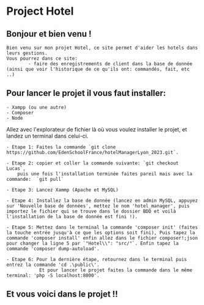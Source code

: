 # Project Hotel

## Bonjour et bien venu !

    Bien venu sur mon projet Hotel, ce site permet d'aider les hotels dans leurs gestions.
    Vous pourrez dans ce site:
            - faire des enregistrements de client dans la base de donnée (ainsi que voir l'historique de ce qu'ils ont: commandés, fait, etc ..)

## Pour lancer le projet il vous faut installer:

    - Xampp (ou une autre)
    - Composer
    - Node

Allez avec l'explorateur de fichier là où vous voulez installer le projet, et landez un terminal dans celui-ci.

    - Etape 1: Faites la commande `git clone https://github.com/EdenSchoolFrance/hotelManagerLyon_2023.git`.

    - Etape 2: copier et coller la commande suivante: `git checkout Lucas`,
        puis une fois l'installation terminée faites pareil mais avec la commande:  `git pull`

    - Etape 3: Lancez Xammp (Apache et MySQL)

    - Etape 4: Installez la base de donnée (lancez en admin MySQL, appuyez sur 'Nouvelle base de données', mettez le nom 'hotel_manager', puis importez le fichier qui se trouve dans le dossier BDD et voilà l'installation de la base de donnée est fini !).

    - Etape 5: Mettez dans le terminal la commande 'composer init' (faites la touche entrée jusqu'à ce que les options soit fini), Puis tapez la commande 'composer install' enfin allez dans le fichier composer!;json pour changer la ligne 5 par `"Hotel\\": "src/"`. Enfin tapez la commande 'composer dump-autoload'.

    - Etape 6: Pour la dernière étape, retournez dans le terminal puis entrez la commande 'cd .\public\'.
                Et pour lancer le projet faites la commande dans le même terminal: 'php -S localhost:8000'.

## Et vous voici dans le projet !!
